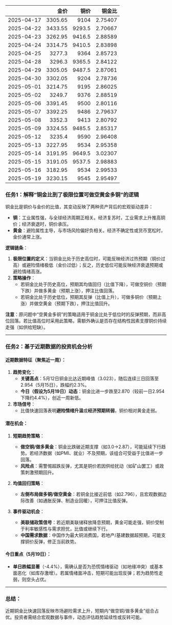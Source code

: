 |            |    金价 |   铜价 |   铜金比 |
|:-----------|--------:|-------:|---------:|
| 2025-04-17 | 3305.65 | 9104   |  2.75407 |
| 2025-04-22 | 3433.55 | 9293.5 |  2.70667 |
| 2025-04-23 | 3262.95 | 9416.5 |  2.88589 |
| 2025-04-24 | 3314.75 | 9410.5 |  2.83898 |
| 2025-04-25 | 3277.3  | 9364   |  2.85723 |
| 2025-04-28 | 3296.3  | 9365.5 |  2.84122 |
| 2025-04-29 | 3305.05 | 9487.5 |  2.87061 |
| 2025-04-30 | 3302.05 | 9204   |  2.78736 |
| 2025-05-01 | 3214.75 | 9195   |  2.86025 |
| 2025-05-02 | 3249.7  | 9376   |  2.88519 |
| 2025-05-06 | 3391.45 | 9500   |  2.80116 |
| 2025-05-07 | 3392.25 | 9486   |  2.79637 |
| 2025-05-08 | 3352.3  | 9413   |  2.80792 |
| 2025-05-09 | 3324.55 | 9485.5 |  2.85317 |
| 2025-05-12 | 3235.4  | 9590   |  2.96408 |
| 2025-05-13 | 3227.95 | 9534   |  2.95358 |
| 2025-05-14 | 3191.95 | 9649.5 |  3.02307 |
| 2025-05-15 | 3191.05 | 9537.5 |  2.98883 |
| 2025-05-16 | 3182.95 | 9534   |  2.99533 |
| 2025-05-19 | 3230.15 | 9545   |  2.95497 |



### 任务1：解释“铜金比到了极限位置可做空黄金多铜”的逻辑

铜金比是铜价与金价的比值，其变动反映了两种资产背后的宏观驱动差异：
- **铜**：工业属性强，与全球经济周期正相关。经济复苏时，工业需求上升推高铜价；经济衰退时，铜价承压。
- **黄金**：避险属性主导，与市场风险偏好负相关。经济不确定性或货币宽松时，金价通常上涨。

**逻辑链条**：
1. **极限位置的定义**：当铜金比处于历史高位时，可能反映经济过热预期（铜价过高）或避险情绪极低（金价过低）；反之，历史低位可能反映经济衰退预期或避险情绪高涨。
2. **策略操作**：
   - 若铜金比处于历史高位，预期其均值回归（比值下降），可做空铜价（预期下跌）并做多黄金（预期上涨），押注比值回落。
   - 若铜金比处于历史低位，预期其反弹（比值上升），可做多铜价（预期上涨）并做空黄金（预期下跌），押注比值回升。

**注意**：原问题中“空黄金多铜”的策略适用于铜金比处于低位时的反弹预期，而非高位回落。若比值高位时采用此策略，需额外确认是否存在结构性因素支撑铜价持续走强（如供给短缺）。

---

### 任务2：基于近期数据的投资机会分析

#### 近期数据特征（聚焦近一周）：
1. **趋势变化**：
   - **关键高点**：5月12日铜金比达近期峰值（3.023），随后连续三日回落至2.954（5月15日），跌幅约2.3%。
   - **今日（假设为5月19日）动态**：铜金比进一步跌至2.870（较前一日2.954下降约4.4%），创近一周新低。
2. **市场信号**：
   - 比值快速回落表明**避险情绪升温**或**经济预期转弱**，铜价相对黄金走弱。

#### 潜在机会：
1. **短期趋势策略**：
   - **做空铜/做多黄金**：铜金比跌破近期支撑（如3.0→2.87），可能延续下行趋势。若经济数据（如PMI、就业）不及预期，该组合可受益于比值进一步回落。
   - **风险点**：需警惕超跌反弹，尤其是铜价若因供给扰动（如矿山罢工）或政策刺激预期回升。

2. **均值回归策略**：
   - **左侧布局做多铜/做空黄金**：若铜金比接近前低（如2.796），且宏观数据边际改善（如通胀反弹、制造业回暖），可押注比值反弹。

3. **事件驱动机会**：
   - **美联储政策信号**：若近期美联储释放降息预期，黄金可能走强，铜价受制于利率敏感性与需求担忧，比值或继续下行。
   - **中国需求数据**：中国作为最大铜消费国，若地产/基建数据超预期，可能支撑铜价反弹，修正当前跌势。

#### 今日重点（5月19日）：
- **单日跌幅显著**（-4.4%），需确认是否为恐慌情绪驱动（如地缘冲突）或基本面恶化（如库存激增）。若属情绪面冲击，短期可能出现反弹；若为趋势性走弱，则空头占优。

---

### 总结：
近期铜金比快速回落反映市场避险需求上升，短期内“做空铜/做多黄金”组合占优。投资者需结合宏观数据与事件，动态评估趋势延续性或反转可能。